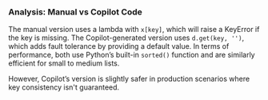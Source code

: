 ### Analysis: Manual vs Copilot Code

The manual version uses a lambda with `x[key]`, which will raise a KeyError if the key is missing.
The Copilot-generated version uses `d.get(key, '')`, which adds fault tolerance by providing a default value.
In terms of performance, both use Python’s built-in `sorted()` function and are similarly efficient for small to medium lists.

However, Copilot’s version is slightly safer in production scenarios where key consistency isn't guaranteed.
